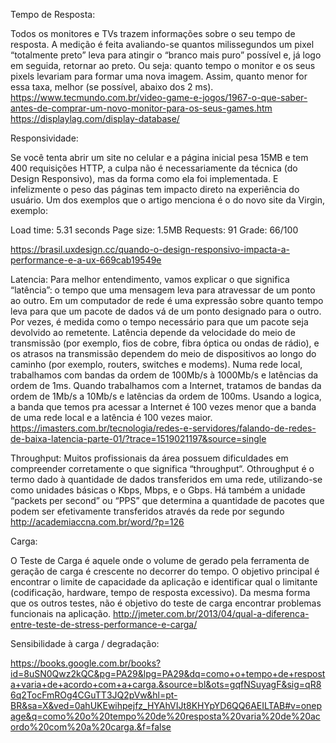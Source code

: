 Tempo de Resposta:

Todos os monitores e TVs trazem informações sobre o seu tempo de resposta. A medição é feita avaliando-se quantos milissegundos um pixel “totalmente preto” leva para atingir o “branco mais puro” possível e, já logo em seguida, retornar ao preto. Ou seja: quanto tempo o monitor e os seus pixels levariam para formar uma nova imagem. Assim, quanto menor for essa taxa, melhor (se possível, abaixo dos 2 ms).
https://www.tecmundo.com.br/video-game-e-jogos/1967-o-que-saber-antes-de-comprar-um-novo-monitor-para-os-seus-games.htm
https://displaylag.com/display-database/


Responsividade: 

Se você tenta abrir um site no celular e a página inicial pesa 15MB e tem 400 requisições HTTP, a culpa não é necessariamente da técnica (do Design Responsivo), mas da forma como ela foi implementada. E infelizmente o peso das páginas tem impacto direto na experiência do usuário.
Um dos exemplos que o artigo menciona é o do novo site da Virgin, exemplo:

Load time: 5.31 seconds
Page size: 1.5MB
Requests: 91
Grade: 66/100

https://brasil.uxdesign.cc/quando-o-design-responsivo-impacta-a-performance-e-a-ux-669cab19549e


Latencia: 
Para melhor entendimento, vamos explicar o que significa “latência”: o tempo que uma mensagem leva para  atravessar  de um ponto ao outro. Em um computador de rede é uma expressão sobre quanto tempo leva para que um pacote de dados vá de um ponto designado para o outro. Por vezes, é medida como o tempo necessário para que um pacote seja devolvido ao remetente.
Latência depende da velocidade do meio de transmissão (por exemplo, fios de cobre, fibra óptica ou ondas de rádio), e os atrasos na transmissão dependem do meio de dispositivos ao longo do caminho (por exemplo, routers, switches e modems).
Numa rede local, trabalhamos com bandas da ordem de 100Mb/s à 1000Mb/s e latências da ordem de 1ms. Quando trabalhamos com a Internet, tratamos de bandas da ordem de 1Mb/s a 10Mb/s e latências da ordem de 100ms. Usando a logica, a banda que temos pra acessar a Internet é 100 vezes menor que a banda de uma rede local e a latência é 100 vezes maior.
https://imasters.com.br/tecnologia/redes-e-servidores/falando-de-redes-de-baixa-latencia-parte-01/?trace=1519021197&source=single

Throughput:
Muitos profissionais da área possuem dificuldades em compreender corretamente o que significa “throughput“. Othroughput é o termo dado à quantidade de dados transferidos em uma rede, utilizando-se como unidades básicas o Kbps, Mbps, e o Gbps. Há também a unidade “packets per second” ou “PPS” que determina a quantidade de pacotes que podem ser efetivamente transferidos através da rede por segundo
http://academiaccna.com.br/word/?p=126

Carga:

O Teste de Carga é aquele onde o volume de gerado pela ferramenta de geração de carga é crescente no decorrer do tempo. O objetivo principal é encontrar o limite de capacidade da aplicação e identificar qual o limitante (codificação, hardware, tempo de resposta excessivo). Da mesma forma que os outros testes, não é objetivo do teste de carga encontrar problemas funcionais na aplicação.
http://jmeter.com.br/2013/04/qual-a-diferenca-entre-teste-de-stress-performance-e-carga/

Sensibilidade à carga / degradação:

https://books.google.com.br/books?id=8uSN0Qwz2kQC&pg=PA29&lpg=PA29&dq=como+o+tempo+de+resposta+varia+de+acordo+com+a+carga.&source=bl&ots=gqfNSuyagF&sig=qR86q2TocFmROg4CGuTT3JQ2pVw&hl=pt-BR&sa=X&ved=0ahUKEwihpejfz_HYAhVIJt8KHYpYD6QQ6AEILTAB#v=onepage&q=como%20o%20tempo%20de%20resposta%20varia%20de%20acordo%20com%20a%20carga.&f=false
